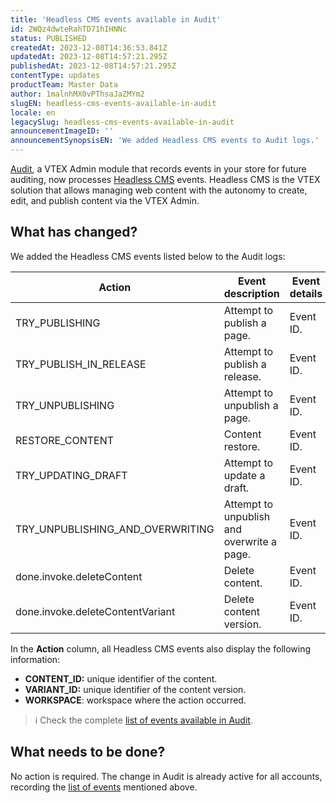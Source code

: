 ```yaml
---
title: 'Headless CMS events available in Audit'
id: 2WQz4dwteRahTD71hIHNNc
status: PUBLISHED
createdAt: 2023-12-08T14:36:53.841Z
updatedAt: 2023-12-08T14:57:21.295Z
publishedAt: 2023-12-08T14:57:21.295Z
contentType: updates
productTeam: Master Data
author: 1malnhMX0vPThsaJaZMYm2
slugEN: headless-cms-events-available-in-audit
locale: en
legacySlug: headless-cms-events-available-in-audit
announcementImageID: ''
announcementSynopsisEN: 'We added Headless CMS events to Audit logs.'
---
```


[Audit](https://help.vtex.com/en/tutorial/audit--5RXf9WJ5YLFBcS8q8KcxTA), a VTEX Admin module that records events in your store for future auditing, now processes [Headless CMS](https://help.vtex.com/en/tutorial/managing-pages--3DO6rBhZ1p3zndnFu5BgRt) events. Headless CMS is the VTEX solution that allows managing web content with the autonomy to create, edit, and publish content via the VTEX Admin.

## What has changed?

We added the Headless CMS events listed below to the Audit logs:

| Action | Event description | Event details |
|---|---|---|
| TRY_PUBLISHING | Attempt to publish a page. | Event ID. |
| TRY_PUBLISH_IN_RELEASE | Attempt to publish a release. | Event ID. |
| TRY_UNPUBLISHING | Attempt to unpublish a page. | Event ID. |
| RESTORE_CONTENT | Content restore. | Event ID. |
| TRY_UPDATING_DRAFT | Attempt to update a draft. | Event ID. |
| TRY_UNPUBLISHING_AND_OVERWRITING | Attempt to unpublish and overwrite a page. | Event ID. |
| done.invoke.deleteContent | Delete content. | Event ID. |
| done.invoke.deleteContentVariant | Delete content version. | Event ID. |

In the **Action** column, all Headless CMS events also display the following information:

* **CONTENT_ID:** unique identifier of the content.
* **VARIANT_ID:** unique identifier of the content version.
* **WORKSPACE**: workspace where the action occurred.

> ℹ️ Check the complete [list of events available in Audit](https://help.vtex.com/en/tutorial/events-available-in-audit--6r1Mzcu5NmkmmDLJlz9CCZ).

## What needs to be done?
No action is required. The change in Audit is already active for all accounts, recording the [list of events](#what-has-changed) mentioned above.

